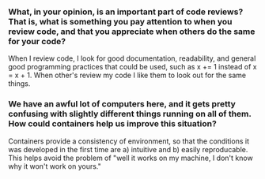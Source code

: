 ### What, in your opinion, is an important part of code reviews? That is, what is something you pay attention to when you review code, and that you appreciate when others do the same for your code?

When I review code, I look for good documentation, readability, and general good programming practices that could be used, such as x += 1 instead of x = x + 1. When other's review my code I like them to look out for the same things.

### We have an awful lot of computers here, and it gets pretty confusing with slightly different things running on all of them. How could containers help us improve this situation?

Containers provide a consistency of environment, so that the conditions it was developed in the first time are a) intuitive and b) easily reproducable. This helps avoid the problem of "well it works on my machine, I don't know why it won't work on yours."

